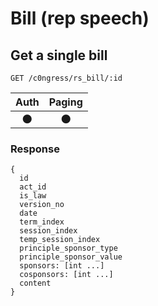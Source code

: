 # Bill (rep speech)

## Get a single bill
```
GET /c0ngress/rs_bill/:id
```

| Auth | Paging |
| :---: | :---: |
| 🌑 | 🌑 |

### Response
```
{
  id
  act_id
  is_law
  version_no
  date
  term_index
  session_index
  temp_session_index
  principle_sponsor_type
  principle_sponsor_value
  sponsors: [int ...]
  cosponsors: [int ...]
  content
}
```
